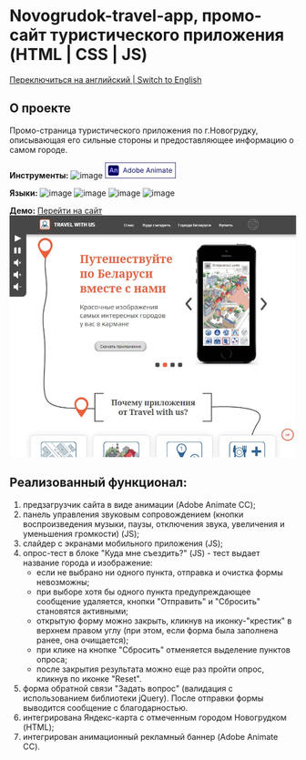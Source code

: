 # Novogrudok-travel-app, промо-сайт туристического приложения (HTML | CSS | JS)

[Переключиться на английский | Switch to English](./README.md)

## О проекте
Промо-страница туристического приложения по г.Новогрудку, описывающая его сильные стороны и предоставляющее информацию о самом городе.

**Инструменты:** 
![image](https://img.shields.io/badge/VSCode-0078D4?style=for-the-badge&logo=visual%20studio%20code&logoColor=white "Visual Studio Code")
![image](./images/logo_animate.png "Adobe Animate")

**Языки:** 
![image](https://img.shields.io/badge/HTML5-E34F26?style=for-the-badge&logo=html5&logoColor=white "HTML") 
![image](https://img.shields.io/badge/CSS3-1572B6?style=for-the-badge&logo=css3&logoColor=white "CSS") 
![image](https://img.shields.io/badge/JavaScript-323330?style=for-the-badge&logo=javascript&logoColor=F7DF1E "JS") 
![image](https://img.shields.io/badge/jQuery-0769AD?style=for-the-badge&logo=jquery&logoColor=white "jQuery") 

**Демо:** [Перейти на сайт](https://the-all-spark.github.io/Novogrudok-travel-app/)  
![screenshot](./images/site_screenshot.jpg "Скриншот сайта")

## Реализованный функционал:
1. предзагрузчик сайта в виде анимации (Adobe Animate CC);
2. панель управления звуковым сопровождением (кнопки воспроизведения музыки, паузы, отключения звука, увеличения и уменьшения громкости) (JS);
3. слайдер с экранами мобильного приложения (JS);
4. опрос-тест в блоке "Куда мне съездить?" (JS) - тест выдает название города и изображение:
   - если не выбрано ни одного пункта, отправка и очистка формы невозможны;
   - при выборе хотя бы одного пункта предупреждающее сообщение удаляется, кнопки "Отправить" и "Сбросить" становятся активными;
   - открытую форму можно закрыть, кликнув на иконку-"крестик" в верхнем правом углу (при этом, если форма была заполнена ранее, она очищается); 
   - при клике на кнопке "Сбросить" отменяется выделение пунктов опроса; 
   - после закрытия результата можно еще раз пройти опрос, кликнув по иконке "Reset".
5. форма обратной связи "Задать вопрос" (валидация с использованием библиотеки jQuery). После отправки формы выводится сообщение с благодарностью.
6. интегрирована Яндекс-карта с отмеченным городом Новогрудком (HTML);
7. интегрирован анимационный рекламный баннер (Adobe Animate CC).
